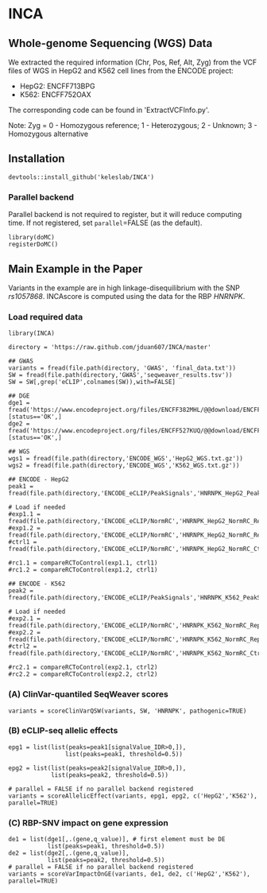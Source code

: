 # INCA

## Whole-genome Sequencing (WGS) Data

We extracted  the required information (Chr, Pos, Ref, Alt, Zyg) from the VCF files of WGS in HepG2 and K562 cell lines from the ENCODE project:
  + HepG2: ENCFF713BPG
  + K562: ENCFF752OAX
    
The corresponding code can be found in 'ExtractVCFInfo.py'.

Note: Zyg = 0 - Homozygous reference; 1 - Heterozygous; 2 - Unknown; 3 - Homozygous alternative

## Installation

```{r}
devtools::install_github('keleslab/INCA')
```

### Parallel backend

Parallel backend is not required to register, but it will reduce computing time. If not registered, set `parallel`=FALSE (as the default).

```{r}
library(doMC)
registerDoMC()
```

## Main Example in the Paper

Variants in the example are in high linkage-disequilibrium with the SNP _rs1057868_. INCAscore is computed using the data for the RBP _HNRNPK_.

### Load required data

```{r}
library(INCA)

directory = 'https://raw.github.com/jduan607/INCA/master'

## GWAS
variants = fread(file.path(directory, 'GWAS', 'final_data.txt'))
SW = fread(file.path(directory,'GWAS','seqweaver_results.tsv'))
SW = SW[,grep('eCLIP',colnames(SW)),with=FALSE]

## DGE
dge1 = fread('https://www.encodeproject.org/files/ENCFF382MHL/@@download/ENCFF382MHL.tsv')[status=='OK',]
dge2 = fread('https://www.encodeproject.org/files/ENCFF527KUQ/@@download/ENCFF527KUQ.tsv')[status=='OK',]

## WGS
wgs1 = fread(file.path(directory,'ENCODE_WGS','HepG2_WGS.txt.gz'))
wgs2 = fread(file.path(directory,'ENCODE_WGS','K562_WGS.txt.gz'))

## ENCODE - HepG2
peak1 = fread(file.path(directory,'ENCODE_eCLIP/PeakSignals','HNRNPK_HepG2_PeakSignals.txt.gz'))

# Load if needed
#exp1.1 = fread(file.path(directory,'ENCODE_eCLIP/NormRC','HNRNPK_HepG2_NormRC_Rep1.txt.gz')) 
#exp1.2 = fread(file.path(directory,'ENCODE_eCLIP/NormRC','HNRNPK_HepG2_NormRC_Rep2.txt.gz')) 
#ctrl1 = fread(file.path(directory,'ENCODE_eCLIP/NormRC','HNRNPK_HepG2_NormRC_Ctrl.txt.gz'))

#rc1.1 = compareRCToControl(exp1.1, ctrl1)
#rc1.2 = compareRCToControl(exp1.2, ctrl1)

## ENCODE - K562
peak2 = fread(file.path(directory,'ENCODE_eCLIP/PeakSignals','HNRNPK_K562_PeakSignals.txt.gz'))

# Load if needed
#exp2.1 = fread(file.path(directory,'ENCODE_eCLIP/NormRC','HNRNPK_K562_NormRC_Rep1.txt.gz')) 
#exp2.2 = fread(file.path(directory,'ENCODE_eCLIP/NormRC','HNRNPK_K562_NormRC_Rep2.txt.gz')) 
#ctrl2 = fread(file.path(directory,'ENCODE_eCLIP/NormRC','HNRNPK_K562_NormRC_Ctrl.txt.gz'))

#rc2.1 = compareRCToControl(exp2.1, ctrl2)
#rc2.2 = compareRCToControl(exp2.2, ctrl2)
```

### (A) ClinVar-quantiled SeqWeaver scores

```{r}
variants = scoreClinVarQSW(variants, SW, 'HNRNPK', pathogenic=TRUE)
```

### (B) eCLIP-seq allelic effects

```{r}
epg1 = list(list(peaks=peak1[signalValue_IDR>0,]),
                list(peaks=peak1, threshold=0.5)) 

epg2 = list(list(peaks=peak2[signalValue_IDR>0,]),
            list(peaks=peak2, threshold=0.5))

# parallel = FALSE if no parallel backend registered
variants = scoreAllelicEffect(variants, epg1, epg2, c('HepG2','K562'), parallel=TRUE)
```

### (C) RBP-SNV impact on gene expression

```{r}
de1 = list(dge1[,.(gene,q_value)], # first element must be DE
           list(peaks=peak1, threshold=0.5)) 
de2 = list(dge2[,.(gene,q_value)], 
           list(peaks=peak2, threshold=0.5))
# parallel = FALSE if no parallel backend registered
variants = scoreVarImpactOnGE(variants, de1, de2, c('HepG2','K562'), parallel=TRUE)
```
